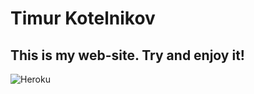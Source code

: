 # Timur Kotelnikov

## This is my web-site. Try and enjoy it!

![Heroku](https://img.shields.io/badge/heroku-%23430098.svg?style=for-the-badge&logo=heroku&logoColor=white)
